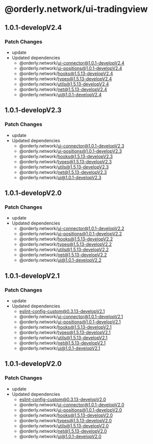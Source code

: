 # @orderly.network/ui-tradingview

## 1.0.1-developV2.4

### Patch Changes

- update
- Updated dependencies
  - @orderly.network/ui-connector@1.0.1-developV2.4
  - @orderly.network/ui-positions@1.0.1-developV2.4
  - @orderly.network/hooks@1.5.13-developV2.4
  - @orderly.network/types@1.5.13-developV2.4
  - @orderly.network/utils@1.5.13-developV2.4
  - @orderly.network/net@1.5.13-developV2.4
  - @orderly.network/ui@1.0.1-developV2.4

## 1.0.1-developV2.3

### Patch Changes

- update
- Updated dependencies
  - @orderly.network/ui-connector@1.0.1-developV2.3
  - @orderly.network/ui-positions@1.0.1-developV2.3
  - @orderly.network/hooks@1.5.13-developV2.3
  - @orderly.network/types@1.5.13-developV2.3
  - @orderly.network/utils@1.5.13-developV2.3
  - @orderly.network/net@1.5.13-developV2.3
  - @orderly.network/ui@1.0.1-developV2.3

## 1.0.1-developV2.0

### Patch Changes

- update
- Updated dependencies
  - @orderly.network/ui-connector@1.0.1-developV2.2
  - @orderly.network/ui-positions@1.0.1-developV2.2
  - @orderly.network/hooks@1.5.13-developV2.2
  - @orderly.network/types@1.5.13-developV2.2
  - @orderly.network/utils@1.5.13-developV2.2
  - @orderly.network/net@1.5.13-developV2.2
  - @orderly.network/ui@1.0.1-developV2.2

## 1.0.1-developV2.1

### Patch Changes

- update
- Updated dependencies
  - eslint-config-custom@0.3.13-developV2.1
  - @orderly.network/ui-connector@1.0.1-developV2.1
  - @orderly.network/ui-positions@1.0.1-developV2.1
  - @orderly.network/hooks@1.5.13-developV2.1
  - @orderly.network/types@1.5.13-developV2.1
  - @orderly.network/utils@1.5.13-developV2.1
  - @orderly.network/net@1.5.13-developV2.1
  - @orderly.network/ui@1.0.1-developV2.1

## 1.0.1-developV2.0

### Patch Changes

- update
- Updated dependencies
  - eslint-config-custom@0.3.13-developV2.0
  - @orderly.network/ui-connector@1.0.1-developV2.0
  - @orderly.network/ui-positions@1.0.1-developV2.0
  - @orderly.network/hooks@1.5.13-developV2.0
  - @orderly.network/types@1.5.13-developV2.0
  - @orderly.network/utils@1.5.13-developV2.0
  - @orderly.network/net@1.5.13-developV2.0
  - @orderly.network/ui@1.0.1-developV2.0

